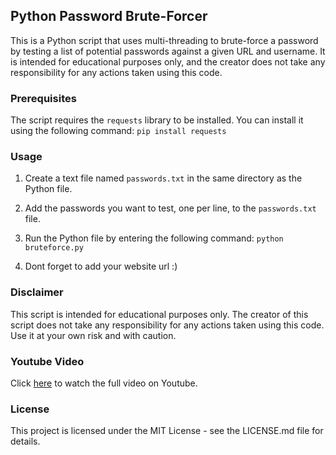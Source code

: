 ## Python Password Brute-Forcer

This is a Python script that uses multi-threading to brute-force a password by testing a list of potential passwords against a given URL and username. It is intended for educational purposes only, and the creator does not take any responsibility for any actions taken using this code.

### Prerequisites

The script requires the `requests` library to be installed. You can install it using the following command: `pip install requests`


### Usage

1. Create a text file named `passwords.txt` in the same directory as the Python file.
2. Add the passwords you want to test, one per line, to the `passwords.txt` file.
3. Run the Python file by entering the following command: `python bruteforce.py`


4. Dont forget to add your website url :)

### Disclaimer

This script is intended for educational purposes only. The creator of this script does not take any responsibility for any actions taken using this code. Use it at your own risk and with caution.

### Youtube Video

Click [here](https://youtu.be/MFEsh-Qf4EE) to watch the full video on Youtube.

### License

This project is licensed under the MIT License - see the LICENSE.md file for details.
